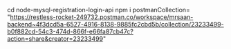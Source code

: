 cd node-mysql-registration-login-api
npm i 
postmanCollection= "https://restless-rocket-249732.postman.co/workspace/mrsaan-backend~4f3dcd5a-6527-4916-8138-9885fc2cbd5b/collection/23233499-b0f882cd-54c3-474d-866f-e66fa87cb47c?action=share&creator=23233499"
